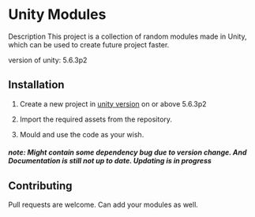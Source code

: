 # Unity Modules

Description This project is a collection of random modules made in Unity, which can be used to create future project faster.

version of unity: 5.6.3p2

## Installation

1. Create a new project in [unity version](https://unity3d.com/get-unity/download?_ga=2.48363877.23399316.1542774658-1870539519.1542774658) on or above 5.6.3p2 

2. Import the required assets from the repository.

3. Mould and use the code as your wish.

##### note: Might contain some dependency bug due to version change. And Documentation is still not up to date. Updating is in progress

## Contributing
Pull requests are welcome. Can add your modules as well.